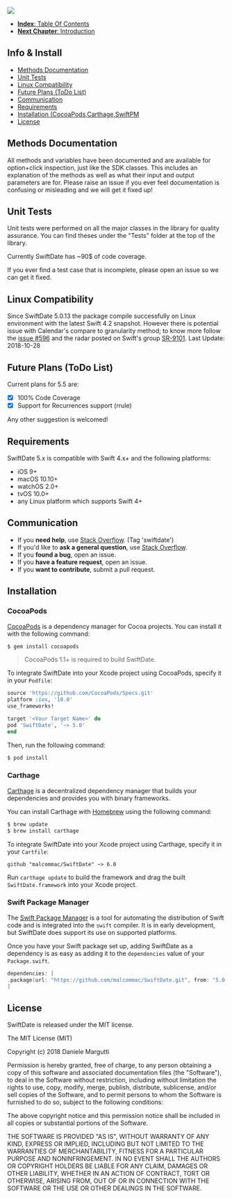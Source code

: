 ![](./SwiftDateArt.png)

<a name="introduction"/>

- [**Index**: Table Of Contents](#Index.md)
- [**Next Chapter**: Introduction](#1.Introduction.md)

## Info & Install

- [Methods Documentation](0.Informations.md#methods)
- [Unit Tests](0.Informations.md#unittest)
- [Linux Compatibility](0.Informations.md#linux)
- [Future Plans  (ToDo List)](0.Informations.md#futureplans)
- [Communication](0.Informations.md#communication)
- [Requirements](0.Informations.md#compatibility)
- [Installation (CocoaPods,Carthage,SwiftPM](0.Informations.md#installation)
- [License](0.Informations.md#license)

<a name="methods"/>

## Methods Documentation
All methods and variables have been documented and are available for option+click inspection, just like the SDK classes. This includes an explanation of the methods as well as what their input and output parameters are for. Please raise an issue if you ever feel documentation is confusing or misleading and we will get it fixed up!

<a name="unittest"/>

## Unit Tests
Unit tests were performed on all the major classes in the library for quality assurance.
You can find theses under the "Tests" folder at the top of the library.

Currently SwiftDate has ~90$ of code coverage. 

If you ever find a test case that is incomplete, please open an issue so we can get it fixed.

<a name="futureplans"/>

<a name="linux"/>

## Linux Compatibility

Since SwiftDate 5.0.13 the package compile successfully on Linux environment with the latest Swift 4.2 snapshot.
However there is potential issue with Calendar's compare to granularity method; to know more follow the [issue #596](https://github.com/malcommac/SwiftDate/issues/568) and the radar posted on Swift's group [SR-9101](https://bugs.swift.org/browse/SR-9101).
Last Update: 2018-10-28

## Future Plans (ToDo List)

Current plans for 5.5 are:

- [x] 100% Code Coverage
- [x] Support for Recurrences support (rrule)

Any other suggestion is welcomed!

<a name="compatibility"/>

## Requirements

SwiftDate 5.x is compatible with Swift 4.x+ and the following platforms:

- iOS 9+
- macOS 10.10+
- watchOS 2.0+
- tvOS 10.0+
- any Linux platform which supports Swift 4+

<a name="communication"/>

## Communication

- If you **need help**, use [Stack Overflow](http://stackoverflow.com/questions/tagged/swiftdate). (Tag 'swiftdate')
- If you'd like to **ask a general question**, use [Stack Overflow](http://stackoverflow.com/questions/tagged/swiftdate).
- If you **found a bug**, open an issue.
- If you **have a feature request**, open an issue.
- If you **want to contribute**, submit a pull request.

<a name="installation"/>

## Installation

### CocoaPods

[CocoaPods](http://cocoapods.org) is a dependency manager for Cocoa projects. You can install it with the following command:

```bash
$ gem install cocoapods
```

> CocoaPods 1.1+ is required to build SwiftDate.

To integrate SwiftDate into your Xcode project using CocoaPods, specify it in your `Podfile`:

```ruby
source 'https://github.com/CocoaPods/Specs.git'
platform :ios, '10.0'
use_frameworks!

target '<Your Target Name>' do
pod 'SwiftDate', '~> 5.0'
end
```

Then, run the following command:

```bash
$ pod install
```

### Carthage

[Carthage](https://github.com/Carthage/Carthage) is a decentralized dependency manager that builds your dependencies and provides you with binary frameworks.

You can install Carthage with [Homebrew](http://brew.sh/) using the following command:

```bash
$ brew update
$ brew install carthage
```

To integrate SwiftDate into your Xcode project using Carthage, specify it in your `Cartfile`:

```ogdl
github "malcommac/SwiftDate" ~> 6.0
```

Run `carthage update` to build the framework and drag the built `SwiftDate.framework` into your Xcode project.

### Swift Package Manager

The [Swift Package Manager](https://swift.org/package-manager/) is a tool for automating the distribution of Swift code and is integrated into the `swift` compiler. It is in early development, but SwiftDate does support its use on supported platforms. 

Once you have your Swift package set up, adding SwiftDate as a dependency is as easy as adding it to the `dependencies` value of your `Package.swift`.

```swift
dependencies: [
.package(url: "https://github.com/malcommac/SwiftDate.git", from: "5.0.0")
]
```

<a name="license"/>

## License

SwiftDate is released under the MIT license.

The MIT License (MIT)

Copyright (c) 2018 Daniele Margutti

Permission is hereby granted, free of charge, to any person obtaining a copy
of this software and associated documentation files (the "Software"), to deal
in the Software without restriction, including without limitation the rights
to use, copy, modify, merge, publish, distribute, sublicense, and/or sell
copies of the Software, and to permit persons to whom the Software is
furnished to do so, subject to the following conditions:

The above copyright notice and this permission notice shall be included in all
copies or substantial portions of the Software.

THE SOFTWARE IS PROVIDED "AS IS", WITHOUT WARRANTY OF ANY KIND, EXPRESS OR
IMPLIED, INCLUDING BUT NOT LIMITED TO THE WARRANTIES OF MERCHANTABILITY,
FITNESS FOR A PARTICULAR PURPOSE AND NONINFRINGEMENT. IN NO EVENT SHALL THE
AUTHORS OR COPYRIGHT HOLDERS BE LIABLE FOR ANY CLAIM, DAMAGES OR OTHER
LIABILITY, WHETHER IN AN ACTION OF CONTRACT, TORT OR OTHERWISE, ARISING FROM,
OUT OF OR IN CONNECTION WITH THE SOFTWARE OR THE USE OR OTHER DEALINGS IN THE
SOFTWARE.


